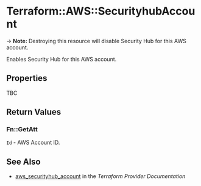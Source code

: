 # Terraform::AWS::SecurityhubAccount

-> **Note:** Destroying this resource will disable Security Hub for this AWS account.

Enables Security Hub for this AWS account.

## Properties

TBC

## Return Values

### Fn::GetAtt

`Id` - AWS Account ID.

## See Also

* [aws_securityhub_account](https://www.terraform.io/docs/providers/aws/r/securityhub_account.html) in the _Terraform Provider Documentation_